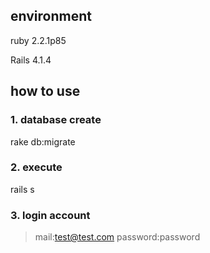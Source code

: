 environment
---

ruby 2.2.1p85

Rails 4.1.4


how to use
---

### 1. database create ###

  rake db:migrate

### 2. execute ###

  rails s

### 3. login account ###

> mail:test@test.com
> password:password
